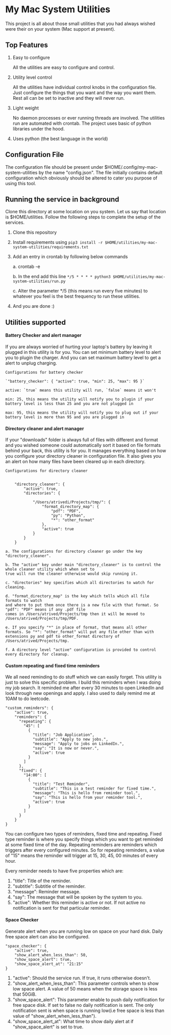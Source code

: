 # My Mac System Utilities

This project is all about those small utilities that you had always wished were their on your system 
(Mac support at present). 

## Top Features

1. Easy to configure

    All the utilities are easy to configure and control.
    
2. Utility level control

    All the utilities have individual control knobs in the configuration file. Just configure the things that 
    you want and the way you want them. Rest all can be set to inactive and they will never run.
    
3. Light weight
    
    No daemon processes or ever running threads are involved. The utilities run are automated with crontab. The
    project uses basic of python libraries under the hood.
    
4. Uses python (the best language in the world)
    
## Configuration File

The configuration file should be present under $HOME/.config/my-mac-system-utilities by the name "config.json".
The file initially contains default configuration which obviously should be altered to cater you purpose of using this
tool.

## Running the service in background

Clone this directory at some location on you system. Let us say that location is $HOME/utilities. Follow the following
steps to complete the setup of the services.

1. Clone this repository
2. Install requirements using `pip3 install -r $HOME/utilities/my-mac-system-utilities/requirements.txt`
3. Add an entry in crontab by following below commands

    a. crontab -e
    
    b. In the end add this line `*/5 * * * * python3 $HOME/utilities/my-mac-system-utilities/run.py`
    
    c. Alter the parameter */5 (this means run every five minutes) to whatever you feel is the best frequency to run these utilities.
4. And you are done :)


## Utilities supported

#### Battery Checker and alert manager
If you are always worried of hurting your laptop's battery by leaving it plugged
in this utility is for you. You can set minimum battery level to alert you to plugin the charger. And you can set maximum
battery level to get a alert to unplug charging.

    Configurations for battery checker
    
    `"battery_checker": { "active": true, "min": 25, "max": 95 }`
    
    active: `true` means this utility will run, `false` means it won't
    
    min: 25, this means the utility will notify you to plugin if your battery level is less than 25 and you are not plugged in
    
    max: 95, this means the utility will notify you to plug out if your battery level is more than 95 and you are plugged in

#### Directory cleaner and alert manager
If your "downloads" folder is always full of files with different and format and you
wished someone could automatically sort it based on file formats behind your back, this utility is for you. It manages everything
based on how you configure your directory cleaner in configuration file. It also gives you an alert on how many
files have been cleared up in each directory.

    Configurations for directory cleaner
        
    
        "directory_cleaner": {
            "active": true,
            "directories": {

                "/Users/atrivedi/Projects/tmp/": {
                    "format_directory_map": {
                        "pdf": "PDF",
                        "py": "Python",
                        "*": "other_format"
                    },
                    "active": true
                }
            }
        }
        
    a. The configurations for directory cleaner go under the key "directory_cleaner". 

    b. The "active" key under main "directory_cleaner" is to control the whole cleaner utility which when set to
    true will run the cleaner otherwise would skip running it.

    c. "directories" key specifies which all directories to watch for cleaning. 

    d. "format_directory_map" is the key which tells which all file formats to watch
    and where to put them once there is a new file with that format. So "pdf": "PDF" means if any .pdf file
    comes in /Users/atrived/Projects/tmp then it will be moved to /Users/atrived/Projects/tmp/PDF. 

    e. If you specify "*" in place of format, that means all other formats. So "*": "other_format" will put any file other than with extensions py and pdf to other_format directory of
    /Users/atrived/Projects/tmp.

    f. A directory level "active" configuration is provided to control every directory for cleanup.
    

#### Custom repeating and fixed time reminders
We all need reminding to do stuff which we can easily forget. This utility is just to solve this specific problem.
I build this reminders when I was doing my job search. It reminded me after every 30 minutes to open LinkedIn and
look through new openings and apply. I also used to daily remind me at 10AM to do leetcode.

    "custom_reminders": {
        "active": true,
        "reminders": {
          "repeating": {
            "45": [
              {
                "title": "Job Application",
                "subtitle": "Apply to new jobs.",
                "message": "Apply to jobs on LinkedIn.",
                "say": "It is now or never.",
                "active": true
              }
            ]
          },
          "fixed": {
            "14:00": [
              {
                "title": "Test Reminder",
                "subtitle": "This is a test reminder for fixed time.",
                "message": "This is hello from reminder tool.",
                "say": "This is hello from your reminder tool.",
                "active": true
              }
            ]
          }
        }
    }
    
You can configure two types of reminders, fixed time and repeating. Fixed type reminder is where you specify 
things which you want to get reminded at some fixed time of the day. Repeating reminders are reminders which 
triggers after every configured minutes. So for repeating reminders, a value of "15" means the reminder will 
trigger at 15, 30, 45, 00 minutes of every hour.

Every reminder needs to have five properties which are:

1. "title": Title of the reminder.
2. "subtitle": Subtitle of the reminder.
3. "message": Reminder message.
4. "say": The message that will be spoken by the system to you.
5. "active": Whether this reminder is active or not. If not active no notification is sent for that
particular reminder.


#### Space Checker
Generate alert when you are running low on space on your hard disk. Daily free space alert can also be configured.

    "space_checker": {
        "active": true,
        "show_alert_when_less_than": 50,
        "show_space_alert": true,
        "show_space_alert_at": "21:15"
    }
    
1. "active": Should the service run. If true, it runs otherwise doesn't.
2. "show_alert_when_less_than": This parameter controls when to show low space alert. A value of 50 means when the
storage space is less that 50GiB.
3. "show_space_alert": This parameter enable to push daily notification for free space disk. If set to
false no daily notification is sent. The only notification sent is when space is running low(i.e free space is 
less than value of "show_alert_when_less_than").
4. "show_space_alert_at": What time to show daily alert at if "show_space_alert" is set to true.

